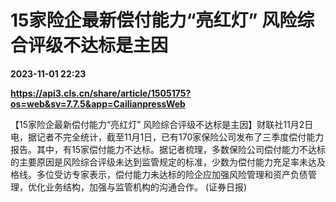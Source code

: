 # 15家险企最新偿付能力“亮红灯” 风险综合评级不达标是主因

**2023-11-01 22:23**

**https://api3.cls.cn/share/article/1505175?os=web&sv=7.7.5&app=CailianpressWeb**

【15家险企最新偿付能力“亮红灯” 风险综合评级不达标是主因】财联社11月2日电，据记者不完全统计，截至11月1日，已有170家保险公司发布了三季度偿付能力报告。其中，有15家偿付能力不达标。据记者梳理，多数保险公司偿付能力不达标的主要原因是风险综合评级未达到监管规定的标准，少数为偿付能力充足率未达及格线。多位受访专家表示，偿付能力未达标的险企应加强风险管理和资产负债管理，优化业务结构，加强与监管机构的沟通合作。 (证券日报)